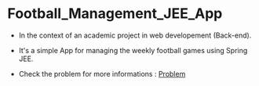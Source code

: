 # Football_Management_JEE_App

* In the context of an academic project in web developement (Back-end).

* It's a simple App for managing the weekly football games using Spring JEE.

* Check the problem for more informations :
[Problem](https://github.com/Daeels/Spring_JEE/blob/main/Projet%20de%20fin%20de%20module%20JEE%20et%20Spring%20boot.pdf)

